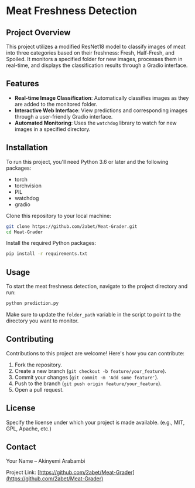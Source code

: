 
# Meat Freshness Detection

## Project Overview
This project utilizes a modified ResNet18 model to classify images of meat into three categories based on their freshness: Fresh, Half-Fresh, and Spoiled. It monitors a specified folder for new images, processes them in real-time, and displays the classification results through a Gradio interface.

## Features
- **Real-time Image Classification**: Automatically classifies images as they are added to the monitored folder.
- **Interactive Web Interface**: View predictions and corresponding images through a user-friendly Gradio interface.
- **Automated Monitoring**: Uses the `watchdog` library to watch for new images in a specified directory.

## Installation
To run this project, you'll need Python 3.6 or later and the following packages:
- torch
- torchvision
- PIL
- watchdog
- gradio

Clone this repository to your local machine:
```bash
git clone https://github.com/2abet/Meat-Grader.git
cd Meat-Grader
```

Install the required Python packages:
```bash
pip install -r requirements.txt
```

## Usage
To start the meat freshness detection, navigate to the project directory and run:
```bash
python prediction.py
```

Make sure to update the `folder_path` variable in the script to point to the directory you want to monitor.

## Contributing
Contributions to this project are welcome! Here's how you can contribute:
1. Fork the repository.
2. Create a new branch (`git checkout -b feature/your_feature`).
3. Commit your changes (`git commit -m 'Add some feature'`).
4. Push to the branch (`git push origin feature/your_feature`).
5. Open a pull request.

## License
Specify the license under which your project is made available. (e.g., MIT, GPL, Apache, etc.)

## Contact
Your Name – Akinyemi Arabambi

Project Link: [https://github.com/2abet/Meat-Grader](https://github.com/2abet/Meat-Grader)
